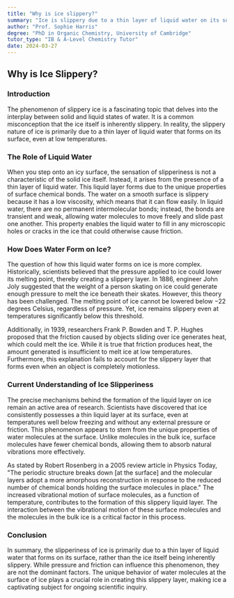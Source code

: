 ```yaml
---
title: "Why is ice slippery?"
summary: "Ice is slippery due to a thin layer of liquid water on its surface, even at low temperatures. This liquid layer forms due to the nature of surface chemical bonds, where water molecules at the surface have fewer bonds and vibrate more. This creates a slippery surface, even without pressure or friction."
author: "Prof. Sophie Harris"
degree: "PhD in Organic Chemistry, University of Cambridge"
tutor_type: "IB & A-Level Chemistry Tutor"
date: 2024-03-27
---
```


## Why is Ice Slippery?

### Introduction

The phenomenon of slippery ice is a fascinating topic that delves into the interplay between solid and liquid states of water. It is a common misconception that the ice itself is inherently slippery. In reality, the slippery nature of ice is primarily due to a thin layer of liquid water that forms on its surface, even at low temperatures.

### The Role of Liquid Water

When you step onto an icy surface, the sensation of slipperiness is not a characteristic of the solid ice itself. Instead, it arises from the presence of a thin layer of liquid water. This liquid layer forms due to the unique properties of surface chemical bonds. The water on a smooth surface is slippery because it has a low viscosity, which means that it can flow easily. In liquid water, there are no permanent intermolecular bonds; instead, the bonds are transient and weak, allowing water molecules to move freely and slide past one another. This property enables the liquid water to fill in any microscopic holes or cracks in the ice that could otherwise cause friction.

### How Does Water Form on Ice?

The question of how this liquid water forms on ice is more complex. Historically, scientists believed that the pressure applied to ice could lower its melting point, thereby creating a slippery layer. In 1886, engineer John Joly suggested that the weight of a person skating on ice could generate enough pressure to melt the ice beneath their skates. However, this theory has been challenged. The melting point of ice cannot be lowered below $-22$ degrees Celsius, regardless of pressure. Yet, ice remains slippery even at temperatures significantly below this threshold.

Additionally, in 1939, researchers Frank P. Bowden and T. P. Hughes proposed that the friction caused by objects sliding over ice generates heat, which could melt the ice. While it is true that friction produces heat, the amount generated is insufficient to melt ice at low temperatures. Furthermore, this explanation fails to account for the slippery layer that forms even when an object is completely motionless.

### Current Understanding of Ice Slipperiness

The precise mechanisms behind the formation of the liquid layer on ice remain an active area of research. Scientists have discovered that ice consistently possesses a thin liquid layer at its surface, even at temperatures well below freezing and without any external pressure or friction. This phenomenon appears to stem from the unique properties of water molecules at the surface. Unlike molecules in the bulk ice, surface molecules have fewer chemical bonds, allowing them to absorb natural vibrations more effectively.

As stated by Robert Rosenberg in a 2005 review article in Physics Today, "The periodic structure breaks down [at the surface] and the molecular layers adopt a more amorphous reconstruction in response to the reduced number of chemical bonds holding the surface molecules in place." The increased vibrational motion of surface molecules, as a function of temperature, contributes to the formation of this slippery liquid layer. The interaction between the vibrational motion of these surface molecules and the molecules in the bulk ice is a critical factor in this process.

### Conclusion

In summary, the slipperiness of ice is primarily due to a thin layer of liquid water that forms on its surface, rather than the ice itself being inherently slippery. While pressure and friction can influence this phenomenon, they are not the dominant factors. The unique behavior of water molecules at the surface of ice plays a crucial role in creating this slippery layer, making ice a captivating subject for ongoing scientific inquiry.
    